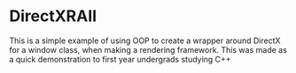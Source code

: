 # DirectXRAII

This is a simple example of using OOP to create a wrapper around DirectX for a window class, when making a rendering framework.
This was made as a quick demonstration to first year undergrads studying C++
